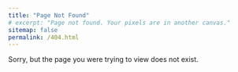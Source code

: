 ```yaml
---
title: "Page Not Found"
# excerpt: "Page not found. Your pixels are in another canvas." 
sitemap: false
permalink: /404.html
---
```


Sorry, but the page you were trying to view does not exist.
